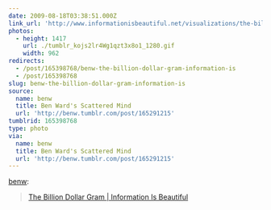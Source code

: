 ```yaml
---
date: 2009-08-18T03:38:51.000Z
link_url: 'http://www.informationisbeautiful.net/visualizations/the-billion-dollar-gram/'
photos:
  - height: 1417
    url: ./tumblr_kojs2lr4Wg1qzt3x8o1_1280.gif
    width: 962
redirects:
  - /post/165398768/benw-the-billion-dollar-gram-information-is
  - /post/165398768
slug: benw-the-billion-dollar-gram-information-is
source:
  name: benw
  title: Ben Ward's Scattered Mind
  url: 'http://benw.tumblr.com/post/165291215'
tumblrid: 165398768
type: photo
via:
  name: benw
  title: Ben Ward's Scattered Mind
  url: 'http://benw.tumblr.com/post/165291215'
---
```

<p><a href="http://blog.benward.me/post/165291215">benw</a>:</p>

<blockquote><a href="http://www.informationisbeautiful.net/visualizations/the-billion-dollar-gram/">The Billion Dollar Gram | Information Is Beautiful</a></blockquote>
